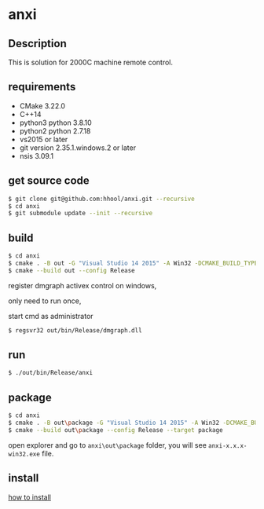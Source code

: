 # anxi

## Description

This is solution for 2000C machine remote control.

## requirements

- CMake 3.22.0
- C++14
- python3 python 3.8.10
- python2 python 2.7.18
- vs2015 or later
- git version 2.35.1.windows.2 or later
- nsis 3.09.1
  
## get source code

```bash
$ git clone git@github.com:hhool/anxi.git --recursive
$ cd anxi
$ git submodule update --init --recursive
```

## build

```bash
$ cd anxi
$ cmake . -B out -G "Visual Studio 14 2015" -A Win32 -DCMAKE_BUILD_TYPE="Release"
$ cmake --build out --config Release
```

register dmgraph activex control on windows,

only need to run once,

start cmd as administrator

```bash
$ regsvr32 out/bin/Release/dmgraph.dll
```

## run

```bash
$ ./out/bin/Release/anxi
```

## package

```bash
$ cd anxi
$ cmake . -B out\package -G "Visual Studio 14 2015" -A Win32 -DCMAKE_BUILD_TYPE="Release"
$ cmake --build out\package --config Release --target package
```

open explorer and go to `anxi\out\package` folder, you will see `anxi-x.x.x-win32.exe` file.

## install

 [how to install](package/README.install.help.en.md)